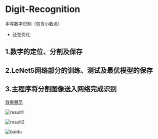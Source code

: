 # Digit-Recognition
手写数字识别（包含小数点）

* 还在优化

1.数字的定位、分割及保存
----


2.LeNet5网络部分的训练、测试及最优模型的保存
----


3.主程序将分割图像送入网络完成识别
----

[效果展示](https://github.com/wwwwkd/Digit-Recognition/tree/master/result)

![result1](https://github.com/wwwwkd/Digit-Recognition/blob/master/result/test1_result.png "test1_result")


![result2](https://github.com/wwwwkd/Digit-Recognition/blob/master/result/test2_result.png "test2_result")

![baidu](http://www.baidu.com/img/bdlogo.gif "百度logo")
